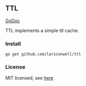TTL
---

[GoDoc](http://godoc.org/github.com/larzconwell/ttl)

TTL implements a simple ttl cache.

### Install
```
go get github.com/larzconwell/ttl
```

### License
MIT licensed, see [here](https://raw.github.com/larzconwell/ttl/master/LICENSE)
